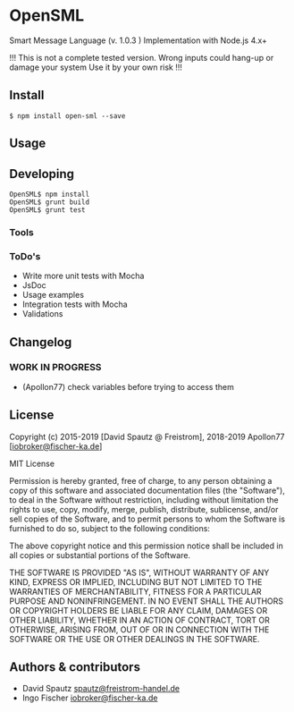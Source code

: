 # OpenSML

Smart Message Language (v. 1.0.3 ) Implementation with Node.js 4.x+

!!!
 This is not a complete tested version.
 Wrong inputs could hang-up or damage your system
 Use it by your own risk
!!!

## Install

```
$ npm install open-sml --save
```

## Usage



## Developing

```
OpenSML$ npm install
OpenSML$ grunt build
OpenSML$ grunt test

```

### Tools

### ToDo's

* Write more unit tests with Mocha
* JsDoc
* Usage examples
* Integration tests with Mocha
* Validations

## Changelog

### __WORK IN PROGRESS__
* (Apollon77) check variables before trying to access them

## License

Copyright (c) 2015-2019 [David Spautz @ Freistrom], 2018-2019 Apollon77 [iobroker@fischer-ka.de]

MIT License

Permission is hereby granted, free of charge, to any person obtaining
a copy of this software and associated documentation files (the
"Software"), to deal in the Software without restriction, including
without limitation the rights to use, copy, modify, merge, publish,
distribute, sublicense, and/or sell copies of the Software, and to
permit persons to whom the Software is furnished to do so, subject to
the following conditions:

The above copyright notice and this permission notice shall be
included in all copies or substantial portions of the Software.

THE SOFTWARE IS PROVIDED "AS IS", WITHOUT WARRANTY OF ANY KIND,
EXPRESS OR IMPLIED, INCLUDING BUT NOT LIMITED TO THE WARRANTIES OF
MERCHANTABILITY, FITNESS FOR A PARTICULAR PURPOSE AND
NONINFRINGEMENT. IN NO EVENT SHALL THE AUTHORS OR COPYRIGHT HOLDERS BE
LIABLE FOR ANY CLAIM, DAMAGES OR OTHER LIABILITY, WHETHER IN AN ACTION
OF CONTRACT, TORT OR OTHERWISE, ARISING FROM, OUT OF OR IN CONNECTION
WITH THE SOFTWARE OR THE USE OR OTHER DEALINGS IN THE SOFTWARE.


## Authors & contributors

* David Spautz <spautz@freistrom-handel.de>
* Ingo Fischer <iobroker@fischer-ka.de>
